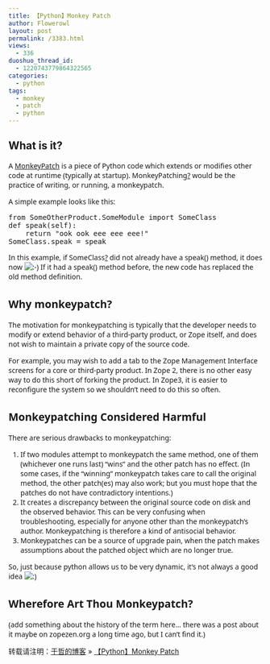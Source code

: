 ```yaml
---
title: 【Python】Monkey Patch
author: Flowerowl
layout: post
permalink: /3383.html
views:
  - 336
duoshuo_thread_id:
  - 1220743779864322565
categories:
  - python
tags:
  - monkey
  - patch
  - python
---
```

## What is it?

<p style="font-family: sans, sans-serif, verdana, arial, helvetica;">
  A <a href="https://web.archive.org/web/20120730014107/http://wiki.zope.org/zope2/MonkeyPatch">MonkeyPatch</a> is a piece of Python code which extends or modifies other code at runtime (typically at startup). MonkeyPatching<a class="new visualNoPrint" title="create this page" href="https://web.archive.org/web/20120730014107/http://wiki.zope.org/zope2/MonkeyPatch/createform?page=MonkeyPatching">?</a> would be the practice of writing, or running, a monkeypatch.
</p>

<p style="font-family: sans, sans-serif, verdana, arial, helvetica;">
  A simple example looks like this:
</p>

<pre class="brush:applescript">from SomeOtherProduct.SomeModule import SomeClass
def speak(self): 
	return "ook ook eee eee eee!" 
SomeClass.speak = speak</pre>

<p style="font-family: sans, sans-serif, verdana, arial, helvetica;">
  In this example, if SomeClass<a class="new visualNoPrint" title="create this page" href="https://web.archive.org/web/20120730014107/http://wiki.zope.org/zope2/MonkeyPatch/createform?page=SomeClass">?</a> did not already have a speak() method, it does now <img src='http://lazynight.me/wp-content/themes/d8/img/smilies/icon_smile.gif' alt=':-)' class='wp-smiley' /> If it had a speak() method before, the new code has replaced the old method definition.
</p>

<h2 style="margin-top: 1.5em; font-size: 21px; font-family: sans, sans-serif, verdana, arial, helvetica;">
  Why monkeypatch?
</h2>

<p style="font-family: sans, sans-serif, verdana, arial, helvetica;">
  The motivation for monkeypatching is typically that the developer needs to modify or extend behavior of a third-party product, or Zope itself, and does not wish to maintain a private copy of the source code.
</p>

<p style="font-family: sans, sans-serif, verdana, arial, helvetica;">
  For example, you may wish to add a tab to the Zope Management Interface screens for a core or third-party product. In Zope 2, there is no other easy way to do this short of forking the product. In Zope3, it is easier to reconfigure the system so we shouldn&#8217;t need to do this so often.
</p>

<h2 style="margin-top: 1.5em; font-size: 21px; font-family: sans, sans-serif, verdana, arial, helvetica;">
  Monkeypatching Considered Harmful
</h2>

<p style="font-family: sans, sans-serif, verdana, arial, helvetica;">
  There are serious drawbacks to monkeypatching:
</p>

<ol style="font-family: sans, sans-serif, verdana, arial, helvetica;">
  <li>
    If two modules attempt to monkeypatch the same method, one of them (whichever one runs last) &#8220;wins&#8221; and the other patch has no effect. (In some cases, if the &#8220;winning&#8221; monkeypatch takes care to call the original method, the other patch(es) may also work; but you must hope that the patches do not have contradictory intentions.)
  </li>
  <li>
    It creates a discrepancy between the original source code on disk and the observed behavior. This can be very confusing when troubleshooting, especially for anyone other than the monkeypatch&#8217;s author. Monkeypatching is therefore a kind of antisocial behavior.
  </li>
  <li>
    Monkeypatches can be a source of upgrade pain, when the patch makes assumptions about the patched object which are no longer true.
  </li>
</ol>

<p style="font-family: sans, sans-serif, verdana, arial, helvetica;">
  So, just because python allows us to be very dynamic, it&#8217;s not always a good idea <img src='http://lazynight.me/wp-content/themes/d8/img/smilies/icon_smile.gif' alt=':)' class='wp-smiley' />
</p>

<h2 style="margin-top: 1.5em; font-size: 21px; font-family: sans, sans-serif, verdana, arial, helvetica;">
  Wherefore Art Thou Monkeypatch?
</h2>

<p style="font-family: sans, sans-serif, verdana, arial, helvetica;">
  (add something about the history of the term here&#8230; there was a post about it maybe on zopezen.org a long time ago, but I can&#8217;t find it.)
</p>

<p style="font-family: sans, sans-serif, verdana, arial, helvetica;">
  <p>
    转载请注明：<a href="http://lazynight.me">于哲的博客</a> &raquo; <a href="http://lazynight.me/3383.html">【Python】Monkey Patch</a>
  </p>